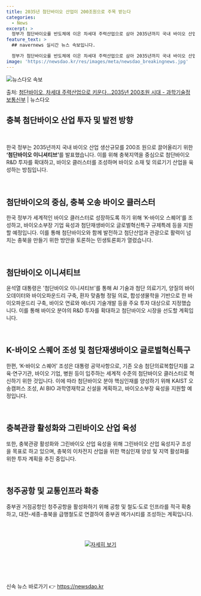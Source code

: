```yaml
---
title: 2035년 첨단바이오 산업이 200조원으로 주목 받는다
categories:
  - News
excerpt: >
  정부가 첨단바이오를 반도체에 이은 차세대 주력산업으로 삼아 2035년까지 국내 바이오 산업 생산규모를 200…
feature_text: >
  ## navernews 실시간 뉴스 속보입니다.

  정부가 첨단바이오를 반도체에 이은 차세대 주력산업으로 삼아 2035년까지 국내 바이오 산업 생산규모를 200…
image: 'https://newsdao.kr/res/images/meta/newsdao_breakingnews.jpg'
---
```


![뉴스다오 속보](https://newsdao.kr/res/images/meta/newsdao_breakingnews.jpg)

<p>출처: <a href="https://newsdao.kr/3432" rel="dofollow">첨단바이오, 차세대 주력산업으로 키운다…2035년 200조원 시대 - 과학기술정보통신부</a> | 뉴스다오</p>

<h2 data-ke-size="size26">충북 첨단바이오 산업 투자 및 발전 방향</h2>
<p data-ke-size="size16">&nbsp;</p>
한국 정부는 2035년까지 국내 바이오 산업 생산규모를 200조 원으로 끌어올리기 위한 <b>‘첨단바이오 이니셔티브’</b>를 발표했습니다. 이를 위해 충북지역을 중심으로 첨단바이오 R&D 투자를 확대하고, 바이오 클러스터를 조성하며 바이오 소재 및 의료기기 산업을 육성하는 방침입니다.
<p data-ke-size="size16">&nbsp;</p>

<h2 data-ke-size="size24">첨단바이오의 중심, 충북 오송 바이오 클러스터</h2>
한국 정부가 세계적인 바이오 클러스터로 성장하도록 하기 위해 ‘K-바이오 스퀘어’를 조성하고, 바이오소부장 기업 육성과 첨단재생바이오 글로벌혁신특구 규제특례 등을 지원할 예정입니다. 이를 통해 첨단바이오와 함께 발전하고 첨단산업과 관광으로 활력이 넘치는 충북을 만들기 위한 방안을 토론하는 민생토론회가 열렸습니다.
<p data-ke-size="size16">&nbsp;</p>

<h2 data-ke-size="size24">첨단바이오 이니셔티브</h2>
윤석열 대통령은 '첨단바이오 이니셔티브'를 통해 AI 기술과 첨단 의료기기, 양질의 바이오데이터와 바이오파운드리 구축, 환자 맞춤형 정밀 의료, 합성생물학을 기반으로 한 바이오파운드리 구축, 바이오 연료와 에너지 기술개발 등을 주요 투자 대상으로 지정했습니다. 이를 통해 바이오 분야의 R&D 투자를 확대하고 첨단바이오 시장을 선도할 계획입니다.
<p data-ke-size="size16">&nbsp;</p>

<h2 data-ke-size="size24">K-바이오 스퀘어 조성 및 첨단재생바이오 글로벌혁신특구</h2>
한편, ‘K-바이오 스퀘어’ 조성은 대통령 공약사항으로, 기존 오송 첨단의료복합단지를 교육·연구기관, 바이오 기업, 병원 등이 입주하는 세계적 수준의 첨단바이오 클러스터로 혁신하기 위한 것입니다. 이에 따라 첨단바이오 분야 핵심인재를 양성하기 위해 KAIST 오송캠퍼스 조성, AI BIO 과학영재학교 신설을 계획하고, 바이오소부장 육성을 지원할 예정입니다.
<p data-ke-size="size16">&nbsp;</p>

<h2 data-ke-size="size24">충북관광 활성화와 그린바이오 산업 육성</h2>
또한, 충북관광 활성화와 그린바이오 산업 육성을 위해 그린바이오 산업 육성지구 조성을 목표로 하고 있으며, 충북의 이차전지 산업을 위한 핵심인재 양성 및 지역 활성화를 위한 투자 계획을 추진 중입니다.
<p data-ke-size="size16">&nbsp;</p>

<h2 data-ke-size="size24">청주공항 및 교통인프라 확충</h2>
중부권 거점공항인 청주공항을 활성화하기 위해 공항 및 철도·도로 인프라를 적극 확충하고, 대전-세종-충북을 급행철도로 연결하여 중부권 메가시티를 조성하는 계획입니다.
<p data-ke-size="size16">&nbsp;</p>
<div class="upibanner" style="margin:30px auto;display: block; text-align: center;">
    <a href="https://www.korea.kr/policy/pressReleaseView.do?newsId=156389719"><img src="https://www.korea.kr/images/pressRel/banner/imgBannerPressRelease_20220307_01.jpg" alt="자세히 보기" style="cursor: pointer;border:none;max-width: 100%;height: auto;"></a>
</div>
<p data-ke-size="size16">&nbsp;</p>

<p data-ke-size="size16">&nbsp;</p> 

신속 뉴스 바로가기 👉 <a href="https://newsdao.kr" rel="dofollow">https://newsdao.kr</a>


